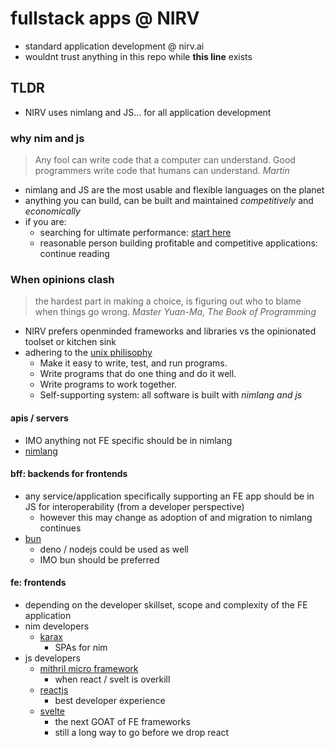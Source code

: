 # fullstack apps @ NIRV

- standard application development @ nirv.ai
- wouldnt trust anything in this repo while **this line** exists

## TLDR

- NIRV uses nimlang and JS... for all application development

### why nim and js

> Any fool can write code that a computer can understand. Good programmers write code that humans can understand. _Martin_

- nimlang and JS are the most usable and flexible languages on the planet
- anything you can build, can be built and maintained _competitively_ and _economically_
- if you are:
  - searching for ultimate performance: [start here](https://www.wikihow.com/Start-Programming-in-Assembly)
  - reasonable person building profitable and competitive applications: continue reading

### When opinions clash

> the hardest part in making a choice, is figuring out who to blame when things go wrong. _Master Yuan-Ma, The Book of Programming_

- NIRV prefers openminded frameworks and libraries vs the opinionated toolset or kitchen sink
- adhering to the [unix philisophy](https://en.wikipedia.org/wiki/Unix_philosophy)
  - Make it easy to write, test, and run programs.
  - Write programs that do one thing and do it well.
  - Write programs to work together.
  - Self-supporting system: all software is built with _nimlang and js_

#### apis / servers

- IMO anything not FE specific should be in nimlang
- [nimlang](https://github.com/nim-lang/Nim)

#### bff: backends for frontends

- any service/application specifically supporting an FE app should be in JS for interoperability (from a developer perspective)
  - however this may change as adoption of and migration to nimlang continues
- [bun](https://bun.sh/)
  - deno / nodejs could be used as well
  - IMO bun should be preferred

#### fe: frontends

- depending on the developer skillset, scope and complexity of the FE application
- nim developers
  - [karax](https://github.com/karaxnim/karax)
    - SPAs for nim
- js developers
  - [mithril micro framework](https://mithril.js.org/)
    - when react / svelt is overkill
  - [reactjs](https://react.dev/)
    - best developer experience
  - [svelte](https://svelte.dev/)
    - the next GOAT of FE frameworks
    - still a long way to go before we drop react
